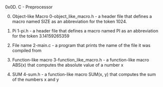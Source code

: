 0x0D. C - Preprocessor

0. Object-like Macro
0-object_like_macro.h -  a header file that defines a macro named SIZE as an abbreviation for the token 1024.

1. Pi
1-pi.h - a header file that defines a macro named PI as an abbreviation for the token 3.14159265359

2. File name
2-main.c - a program that prints the name of the file it was compiled from

3. Function-like macro
3-function_like_macro.h -  a function-like macro ABS(x) that computes the absolute value of a number x

4. SUM
4-sum.h - a function-like macro SUM(x, y) that computes the sum of the numbers x and y
